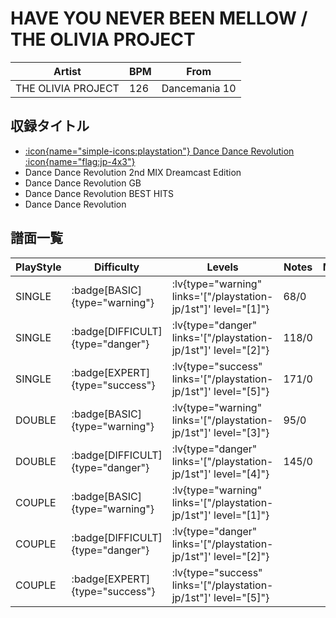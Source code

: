 # HAVE YOU NEVER BEEN MELLOW / THE OLIVIA PROJECT

|Artist|BPM|From|
|------|---|----|
|THE OLIVIA PROJECT|126|Dancemania 10|

## 収録タイトル

- [:icon{name="simple-icons:playstation"} Dance Dance Revolution :icon{name="flag:jp-4x3"}](/playstation-jp/1st)
- Dance Dance Revolution 2nd MIX Dreamcast Edition
- Dance Dance Revolution GB
- Dance Dance Revolution BEST HITS
- Dance Dance Revolution

## 譜面一覧

|PlayStyle|Difficulty|Levels|Notes|Movie|
|---------|----------|------|-----|-----|
|SINGLE| :badge[BASIC]{type="warning"}| :lv{type="warning" links='["/playstation-jp/1st"]' level="[1]"}|68/0||
|SINGLE| :badge[DIFFICULT]{type="danger"}| :lv{type="danger" links='["/playstation-jp/1st"]' level="[2]"}|118/0||
|SINGLE| :badge[EXPERT]{type="success"}| :lv{type="success" links='["/playstation-jp/1st"]' level="[5]"}|171/0||
|DOUBLE| :badge[BASIC]{type="warning"}| :lv{type="warning" links='["/playstation-jp/1st"]' level="[3]"}|95/0||
|DOUBLE| :badge[DIFFICULT]{type="danger"}| :lv{type="danger" links='["/playstation-jp/1st"]' level="[4]"}|145/0||
|COUPLE| :badge[BASIC]{type="warning"}| :lv{type="warning" links='["/playstation-jp/1st"]' level="[1]"}|||
|COUPLE| :badge[DIFFICULT]{type="danger"}| :lv{type="danger" links='["/playstation-jp/1st"]' level="[2]"}|||
|COUPLE| :badge[EXPERT]{type="success"}| :lv{type="success" links='["/playstation-jp/1st"]' level="[5]"}|||
